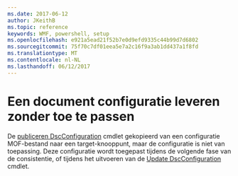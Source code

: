 ```yaml
---
ms.date: 2017-06-12
author: JKeithB
ms.topic: reference
keywords: WMF, powershell, setup
ms.openlocfilehash: e921a5ead21f52b7e0d9efd9335c44b99d7d6802
ms.sourcegitcommit: 75f70c7df01eea5e7a2c16f9a3ab1dd437a1f8fd
ms.translationtype: MT
ms.contentlocale: nl-NL
ms.lasthandoff: 06/12/2017
---
```

# <a name="deliver-a-configuration-document-without-applying"></a>Een document configuratie leveren zonder toe te passen

De [publiceren DscConfiguration](https://technet.microsoft.com/library/mt517875.aspx) cmdlet gekopieerd van een configuratie MOF-bestand naar een target-knooppunt, maar de configuratie is niet van toepassing. Deze configuratie wordt toegepast tijdens de volgende fase van de consistentie, of tijdens het uitvoeren van de [Update DscConfiguration](https://technet.microsoft.com/library/mt143541.aspx) cmdlet.


